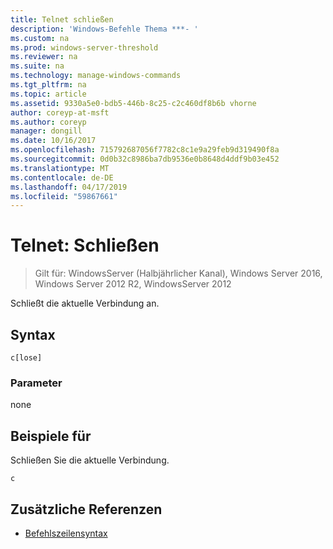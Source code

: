 ```yaml
---
title: Telnet schließen
description: 'Windows-Befehle Thema ***- '
ms.custom: na
ms.prod: windows-server-threshold
ms.reviewer: na
ms.suite: na
ms.technology: manage-windows-commands
ms.tgt_pltfrm: na
ms.topic: article
ms.assetid: 9330a5e0-bdb5-446b-8c25-c2c460df8b6b vhorne
author: coreyp-at-msft
ms.author: coreyp
manager: dongill
ms.date: 10/16/2017
ms.openlocfilehash: 715792687056f7782c8c1e9a29feb9d319490f8a
ms.sourcegitcommit: 0d0b32c8986ba7db9536e0b8648d4ddf9b03e452
ms.translationtype: MT
ms.contentlocale: de-DE
ms.lasthandoff: 04/17/2019
ms.locfileid: "59867661"
---
```

# <a name="telnet-close"></a>Telnet: Schließen

>Gilt für: WindowsServer (Halbjährlicher Kanal), Windows Server 2016, Windows Server 2012 R2, WindowsServer 2012

Schließt die aktuelle Verbindung an.    
## <a name="syntax"></a>Syntax  
```  
c[lose]  
```  
### <a name="parameters"></a>Parameter  
none  
## <a name="BKMK_Examples"></a>Beispiele für  
Schließen Sie die aktuelle Verbindung.  
```  
c  
```  
## <a name="additional-references"></a>Zusätzliche Referenzen  
-   [Befehlszeilensyntax](command-line-syntax-key.md)  
